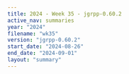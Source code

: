 ```yaml
---
title: 2024 - Week 35 - jgrpp-0.60.2
active_nav: summaries
year: "2024"
filename: "wk35"
version: "jgrpp-0.60.2"
start_date: "2024-08-26"
end_date: "2024-09-01"
layout: "summary"
---
```

